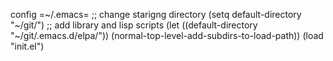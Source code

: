 config =~/.emacs= 
;; change starigng directory 
(setq default-directory "~/git/")
;; add library and lisp scripts
(let ((default-directory "~/git/.emacs.d/elpa/"))
  (normal-top-level-add-subdirs-to-load-path))
(load "init.el")
